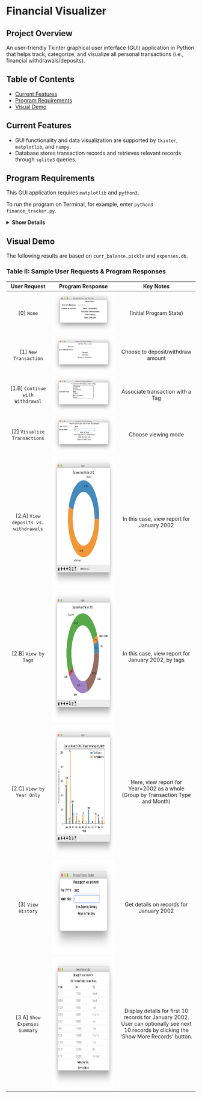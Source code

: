 # Financial Visualizer

## Project Overview
An user-friendly Tkinter graphical user interface (GUI) application in Python that helps track, categorize, and visualize all personal transactions (i.e., financial withdrawals/deposits).

## Table of Contents
* [Current Features](https://github.com/jschhie/expenseTracker/#current-features)
* [Program Requirements](https://github.com/jschhie/expenseTracker/#program-requirements)
* [Visual Demo](https://github.com/jschhie/expenseTracker/#visual-demo)

## Current Features
- GUI functionality and data visualization are supported by ```tkinter```, ```matplotlib```, and ```numpy```.
- Database stores transaction records and retrieves relevant records through ```sqlite3``` queries.

## Program Requirements
This GUI application requires ```matplotlib``` and ```python3```.

To run the program on Terminal, for example, enter ``` python3 finance_tracker.py ```.

<details><summary><b>Show Details</b></summary>

As-is, the program has been initialized with some sample transactions, which are stored in the database ```expenses.db``` and ```curr_balance.pickle``` file. Alternatively, the user may provide their own input or "reset" the program.

</details>


## Visual Demo
The following results are based on ```curr_balance.pickle``` and ```expenses.db```. 


### Table II: Sample User Requests & Program Responses
| User Request | Program Response | Key Notes |
| :---: | :---: | :---: |
| [0] ```None``` | <img src="https://github.com/jschhie/Financial-Visualizer/blob/master/updated_demos/valid_txns/new_main_menu.png"> | (Initial Program State) |
| [1] ```New Transaction``` | <img src="https://github.com/jschhie/Financial-Visualizer/blob/master/updated_demos/valid_txns/new_txn_page.png"> | Choose to deposit/withdraw amount |
| [1.B] ```Continue with Withdrawal``` | <img src="https://github.com/jschhie/Financial-Visualizer/blob/master/updated_demos/valid_txns/choose_tag_page.png"> | Associate transaction with a Tag |
| [2] ```Visualize Transactions``` | <img src="https://github.com/jschhie/Financial-Visualizer/blob/master/updated_demos/valid_txns/new_view_history_page.png"> | Choose viewing mode |
| [2.A] ```View deposits vs. withdrawals```| <img src="https://github.com/jschhie/Financial-Visualizer/blob/master/updated_demos/valid_txns/sample_all_txns.png" width="350" height="350"> | In this case, view report for January 2002 |  
| [2.B] ```View by Tags```| <img src="https://github.com/jschhie/Financial-Visualizer/blob/master/updated_demos/valid_txns/sample_by_tags.png" width="350" height="350"> | In this case, view report for January 2002, by tags | 
| [2.C] ```View by Year Only```| <img src="https://github.com/jschhie/Financial-Visualizer/blob/master/updated_demos/valid_txns/new_bar_chart.png" width="350" height="350"> | Here, view report for Year=2002 as a whole (Group by Transaction Type and Month) |
| [3] ``` View History ``` | <img src="https://github.com/jschhie/Financial-Visualizer/blob/master/updated_demos/valid_txns/summary_input.png" width="380" height="250"> | Get details on records for January 2002 |
| [3.A] ``` Show Expenses Summary ``` | <img src="https://github.com/jschhie/Financial-Visualizer/blob/master/updated_demos/valid_txns/show_more_records.png" width="350" height="350">| Display details for first 10 records for January 2002. User can optionally see next 10 records by clicking the 'Show More Records' button. | 
